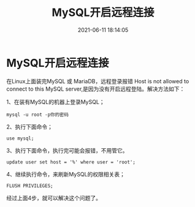 ﻿---
title: MySQL开启远程连接
date: 2021-06-11 18:14:05
updated: 2021-06-12 00:15:05
description: MySQL开启远程连接
keywords: MySQL
tags:
  - MySQL
categories:
  - MySQL
---



# MySQL开启远程连接

在Linux上面装完MySQL 或 MariaDB，远程登录报错 Host is not allowed to connect to this MySQL server,是因为没有开启远程登陆。解决方法如下：

1、在装有MySQL的机器上登录MySQL；

```
mysql -u root -p你的密码
```

2、执行下面命令；

```
use mysql;
```

3、执行下面命令，执行完可能会报错，不用管它。

```
update user set host = '%' where user = 'root';
```

4、继续执行命令，来刷新MySQL的权限相关表；

```
FLUSH PRIVILEGES;
```


经过上面4步，就可以解决这个问题了。

